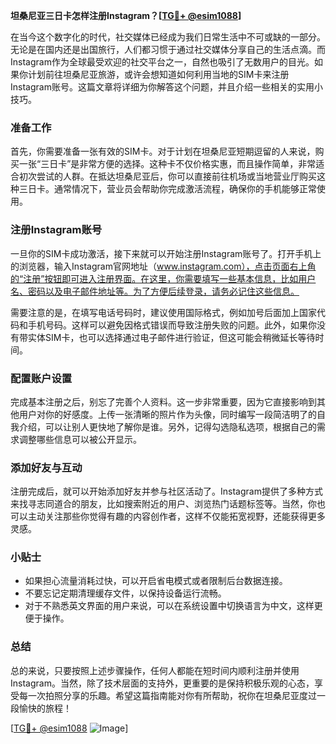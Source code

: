 **坦桑尼亚三日卡怎样注册Instagram？[[TG💪+ @esim1088](https://t.me/s/esim1088)]**

在当今这个数字化的时代，社交媒体已经成为我们日常生活中不可或缺的一部分。无论是在国内还是出国旅行，人们都习惯于通过社交媒体分享自己的生活点滴。而Instagram作为全球最受欢迎的社交平台之一，自然也吸引了无数用户的目光。如果你计划前往坦桑尼亚旅游，或许会想知道如何利用当地的SIM卡来注册Instagram账号。这篇文章将详细为你解答这个问题，并且介绍一些相关的实用小技巧。

### 准备工作

首先，你需要准备一张有效的SIM卡。对于计划在坦桑尼亚短期逗留的人来说，购买一张“三日卡”是非常方便的选择。这种卡不仅价格实惠，而且操作简单，非常适合初次尝试的人群。在抵达坦桑尼亚后，你可以直接前往机场或当地营业厅购买这种三日卡。通常情况下，营业员会帮助你完成激活流程，确保你的手机能够正常使用。

### 注册Instagram账号

一旦你的SIM卡成功激活，接下来就可以开始注册Instagram账号了。打开手机上的浏览器，输入Instagram官网地址（www.instagram.com），点击页面右上角的“注册”按钮即可进入注册界面。在这里，你需要填写一些基本信息，比如用户名、密码以及电子邮件地址等。为了方便后续登录，请务必记住这些信息。

需要注意的是，在填写电话号码时，建议使用国际格式，例如加号后面加上国家代码和手机号码。这样可以避免因格式错误而导致注册失败的问题。此外，如果你没有带实体SIM卡，也可以选择通过电子邮件进行验证，但这可能会稍微延长等待时间。

### 配置账户设置

完成基本注册之后，别忘了完善个人资料。这一步非常重要，因为它直接影响到其他用户对你的好感度。上传一张清晰的照片作为头像，同时编写一段简洁明了的自我介绍，可以让别人更快地了解你是谁。另外，记得勾选隐私选项，根据自己的需求调整哪些信息可以被公开显示。

### 添加好友与互动

注册完成后，就可以开始添加好友并参与社区活动了。Instagram提供了多种方式来找寻志同道合的朋友，比如搜索附近的用户、浏览热门话题标签等。当然，你也可以主动关注那些你觉得有趣的内容创作者，这样不仅能拓宽视野，还能获得更多灵感。

### 小贴士

- 如果担心流量消耗过快，可以开启省电模式或者限制后台数据连接。
- 不要忘记定期清理缓存文件，以保持设备运行流畅。
- 对于不熟悉英文界面的用户来说，可以在系统设置中切换语言为中文，这样更便于操作。

### 总结

总的来说，只要按照上述步骤操作，任何人都能在短时间内顺利注册并使用Instagram。当然，除了技术层面的支持外，更重要的是保持积极乐观的心态，享受每一次拍照分享的乐趣。希望这篇指南能对你有所帮助，祝你在坦桑尼亚度过一段愉快的旅程！

[[TG💪+ @esim1088](https://t.me/s/esim1088) ![Image](https://i.postimg.cc/4NQfJmqS/Snipaste-2025-05-13-00-14-12.png)]
